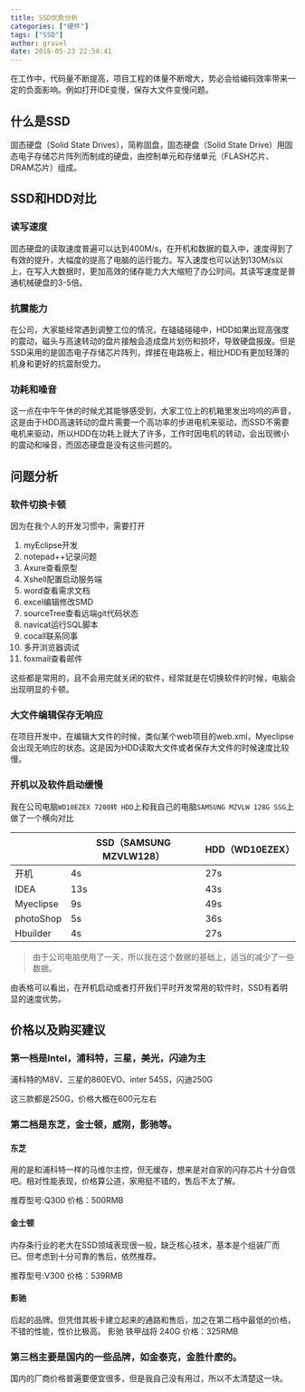 ```yaml
---
title: SSD优势分析
categories: ["硬件"]
tags: ["SSD"]
author: gravel
date: 2018-05-23 22:54:41
---
```

在工作中，代码量不断提高，项目工程的体量不断增大，势必会给编码效率带来一定的负面影响。例如打开IDE变慢，保存大文件变慢问题。

<!--more-->

## 什么是SSD

 固态硬盘（Solid State Drives），简称固盘，固态硬盘（Solid State Drive）用固态电子存储芯片阵列而制成的硬盘，由控制单元和存储单元（FLASH芯片、DRAM芯片）组成。



## SSD和HDD对比
### 读写速度
固态硬盘的读取速度普遍可以达到400M/s，在开机和数据的载入中，速度得到了有效的提升，大幅度的提高了电脑的运行能力。写入速度也可以达到130M/s以上，在写入大数据时，更加高效的储存能力大大缩短了办公时间。其读写速度是普通机械硬盘的3-5倍。


### 抗震能力

在公司，大家能经常遇到调整工位的情况，在磕磕碰碰中，HDD如果出现高强度的震动，磁头与高速转动的盘片接触会造成盘片划伤和损坏，导致硬盘报废。但是SSD采用的是固态电子存储芯片阵列，焊接在电路板上，相比HDD有更加轻薄的机身和更好的抗震耐受力。

### 功耗和噪音
这一点在中午午休的时候尤其能够感受到，大家工位上的机箱里发出呜呜的声音，这是由于HDD高速转动的盘片需要一个高功率的步进电机来驱动，而SSD不需要电机来驱动，所以HDD在功耗上就大了许多，工作时因电机的转动，会出现微小的震动和噪音，而固态硬盘是没有这些问题的。

## 问题分析

### 软件切换卡顿
因为在我个人的开发习惯中，需要打开
1. myEclipse开发
2. notepad++记录问题
3. Axure查看原型
4. Xshell配置启动服务端
5. word查看需求文档
6. excel编辑修改SMD
7. sourceTree查看远端git代码状态
8. navicat运行SQL脚本
9. cocall联系同事
10. 多开浏览器调试
11. foxmail查看邮件

这些都是常用的，且不会用完就关闭的软件，经常就是在切换软件的时候，电脑会出现明显的卡顿。
### 大文件编辑保存无响应
在项目开发中，在编辑大文件的时候，类似某个web项目的web.xml，Myeclipse会出现无响应的状态。这是因为HDD读取大文件或者保存大文件的时候速度比较慢。
### 开机以及软件启动缓慢
我在公司电脑`WD10EZEX 7200转 HDD`上和我自己的电脑`SAMSUNG MZVLW 128G SSG`上做了一个横向对比

|     |  SSD（SAMSUNG MZVLW128）   | HDD（WD10EZEX）    |
| --- | --- | --- |
|   开机  |  4s   |   27s  |
|   IDEA  |  13s   |   43s  |
|   Myeclipse  |   9s  |   49s  |
|   photoShop  |    5s |  36s   |
|  Hbuilder   |   4s  |   27s  |
>由于公司电脑使用了一天，所以我在这个数据的基础上，适当的减少了一些数据。
>
由表格可以看出，在开机启动或者打开我们平时开发常用的软件时，SSD有着明显的速度优势。


## 价格以及购买建议
### 第一档是Intel，浦科特，三星，美光，闪迪为主

浦科特的M8V、三星的860EVO、inter 545S，闪迪250G

这三款都是250G，价格大概在600元左右


### 第二档是东芝，金士顿，威刚，影驰等。

#### 东芝
用的是和浦科特一样的马维尔主控，但无缓存，想来是对自家的闪存芯片十分自信吧。相对性能表现，价格算公道，家用挺不错的，售后不太了解。

推荐型号:Q300 
价格：500RMB

#### 金士顿
内存条行业的老大在SSD领域表现很一般，缺乏核心技术，基本是个组装厂而已。但考虑到十分可靠的售后，依然推荐。

推荐型号:V300
价格：539RMB

#### 影驰
后起的品牌。但凭借其板卡建立起来的通路和售后，加之在第二档中最低的价格，不错的性能，性价比极高。
影驰 铁甲战将 240G
价格：325RMB
### 第三档主要是国内的一些品牌，如金泰克，金胜什麽的。

国内的厂商价格普遍要便宜很多，但是我自己没有用过，所以不太清楚这一块。



